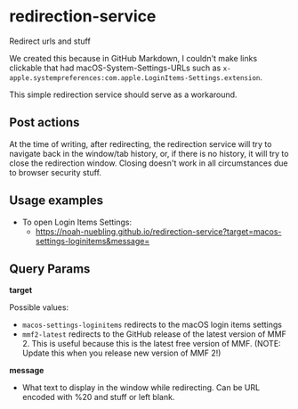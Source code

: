 # redirection-service

Redirect urls and stuff

We created this because in GitHub Markdown, I couldn't make links clickable that had macOS-System-Settings-URLs such as `x-apple.systempreferences:com.apple.LoginItems-Settings.extension`.

This simple redirection service should serve as a workaround.

## Post actions

At the time of writing, after redirecting, the redirection service will try to navigate back in the window/tab history, or, if there is no history, it will try to close the redirection window. Closing doesn't work in all circumstances due to browser security stuff.

## Usage examples

- To open Login Items Settings:
  - https://noah-nuebling.github.io/redirection-service?target=macos-settings-loginitems&message=

## Query Params

**target**

Possible values:

- `macos-settings-loginitems` redirects to the macOS login items settings
- `mmf2-latest` redirects to the GitHub release of the latest version of MMF 2. This is useful because this is the latest free version of MMF. (NOTE: Update this when you release new version of MMF 2!)

**message**
- What text to display in the window while redirecting. Can be URL encoded with %20 and stuff or left blank.
